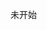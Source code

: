 <!--
 * @Description: 
 * @Version: 2.0
 * @Autor: lxp
 * @Date: 2021-07-15 18:57:53
 * @LastEditors: lxp
 * @LastEditTime: 2021-07-15 18:58:01
-->
未开始